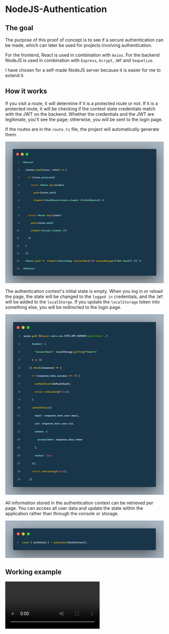 # NodeJS-Authentication
## The goal
The purpose of this proof of concept is to see if a secure authentication can be made, which can later be used for projects involving authentication.

For the frontend, React is used in combination with `Axios`. For the backend NodeJS is used in combination with `Express`, `bcrypt`, `JWT` and `Sequelize`.

I have chosen for a self-made NodeJS server because it is easier for me to extend it.

## How it works
If you visit a route, it will determine if it is a protected route or not. If it is a protected route, it will be checking if the context state credentials match with the JWT on the backend. Whether the credentials and the JWT are legitimate, you'll see the page; otherwise, you will be sent to the login page.

If the routes are in the `route.ts` file, the project will automatically generate them.

![Route](route.png)

The authentication context's initial state is empty. When you log in or reload the page, the state will be changed to the `logged in` credentials, and the `JWT` will be added to the `localStorge`. If you update the `localStorage` token into something else, you will be redirected to the login page.

![Context check](check.png)

All information stored in the authentication context can be retrieved per page. You can access all user data and update the state within the application rather than through the console or storage.

![Context](context.png)

## Working example
![Check out the example of the working product](https://raw.githubusercontent.com/NSMNIA/NodeJS-Authentication/master/na.webm)
